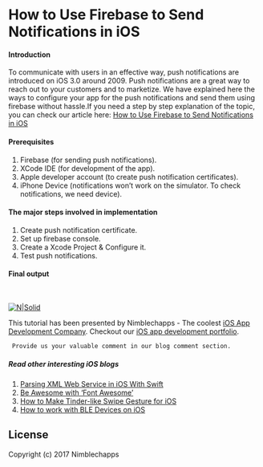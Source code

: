 # How to Use Firebase to Send Notifications in iOS

#### Introduction

To communicate with users in an effective way, push notifications are introduced on iOS 3.0 around 2009. Push notifications are a great way to reach out to your customers and to marketize. We have explained here the ways to configure your app for the push notifications and send them using firebase without hassle.If you need a step by step explanation of the topic, you can check our article here: [How to Use Firebase to Send Notifications in iOS](https://insights.nimblechapps.com/app-development/ios-app-development/how-to-use-firebase-to-send-notifications-in-ios)

#### Prerequisites

 1. Firebase (for sending push notifications). 
 2. XCode IDE (for development of the app).  
 3. Apple developer account (to create push notification certificates).
 4. iPhone Device (notifications won’t work on the simulator. To check notifications, we need device).

#### The major steps involved in implementation

 1. Create push notification certificate.
 2. Set up firebase console.
 3. Create a Xcode Project & Configure it.
 4. Test push notifications.

#### Final output
<br/>

[![N|Solid](https://insights.nimblechapps.com/wp-content/uploads/2017/11/Firebase-to-Send-Notifications-in-iOS.png)](https://insights.nimblechapps.com/app-development/ios-app-development/how-to-use-firebase-to-send-notifications-in-ios)

This tutorial has been presented by Nimblechapps - The coolest [iOS App Development Company](https://www.nimblechapps.com/ios-app-development-company). Checkout our [iOS app development portfolio](https://www.nimblechapps.com/portfolio/mobile-app-development).

     Provide us your valuable comment in our blog comment section.

##### Read other interesting iOS blogs

 1. [Parsing XML Web Service in iOS With Swift](https://insights.nimblechapps.com/app-development/ios-app-development/parsing-xml-web-service-ios-swift)
 2. [Be Awesome with ‘Font Awesome’](https://insights.nimblechapps.com/app-development/ios-app-development/awesome-font-ios)
 3. [How to Make Tinder-like Swipe Gesture for iOS](https://insights.nimblechapps.com/app-development/ios-app-development/how-to-make-tinder-like-swipe-gesture-for-ios)
 4. [How to work with BLE Devices on iOS](https://insights.nimblechapps.com/app-development/ios-app-development/how-to-work-with-ble-devices-on-ios)

## License

Copyright (c) 2017 Nimblechapps
